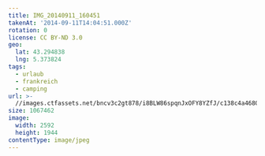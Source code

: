 ```yaml
---
title: IMG_20140911_160451
takenAt: '2014-09-11T14:04:51.000Z'
rotation: 0
license: CC BY-ND 3.0
geo:
  lat: 43.294838
  lng: 5.373824
tags:
  - urlaub
  - frankreich
  - camping
url: >-
  //images.ctfassets.net/bncv3c2gt878/i8BLW86spqnJxOFY8YZfJ/c138c4a46800323f17be0738940cdbbd/img_20140911_160451_28312874085_o
size: 1067462
image:
  width: 2592
  height: 1944
contentType: image/jpeg
---
```



